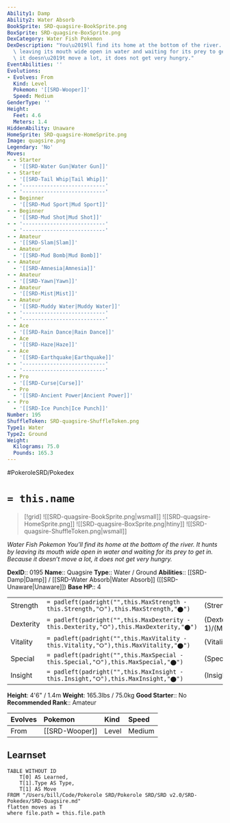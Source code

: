 ```yaml
---
Ability1: Damp
Ability2: Water Absorb
BookSprite: SRD-quagsire-BookSprite.png
BoxSprite: SRD-quagsire-BoxSprite.png
DexCategory: Water Fish Pokemon
DexDescription: "You\u2019ll find its home at the bottom of the river. It hunts by\
  \ leaving its mouth wide open in water and waiting for its prey to get in. Because\
  \ it doesn\u2019t move a lot, it does not get very hungry."
EventAbilities: ''
Evolutions:
- Evolves: From
  Kind: Level
  Pokemon: '[[SRD-Wooper]]'
  Speed: Medium
GenderType: ''
Height:
  Feet: 4.6
  Meters: 1.4
HiddenAbility: Unaware
HomeSprite: SRD-quagsire-HomeSprite.png
Image: quagsire.png
Legendary: 'No'
Moves:
- - Starter
  - '[[SRD-Water Gun|Water Gun]]'
- - Starter
  - '[[SRD-Tail Whip|Tail Whip]]'
- - '---------------------------'
  - '---------------------------'
- - Beginner
  - '[[SRD-Mud Sport|Mud Sport]]'
- - Beginner
  - '[[SRD-Mud Shot|Mud Shot]]'
- - '---------------------------'
  - '---------------------------'
- - Amateur
  - '[[SRD-Slam|Slam]]'
- - Amateur
  - '[[SRD-Mud Bomb|Mud Bomb]]'
- - Amateur
  - '[[SRD-Amnesia|Amnesia]]'
- - Amateur
  - '[[SRD-Yawn|Yawn]]'
- - Amateur
  - '[[SRD-Mist|Mist]]'
- - Amateur
  - '[[SRD-Muddy Water|Muddy Water]]'
- - '---------------------------'
  - '---------------------------'
- - Ace
  - '[[SRD-Rain Dance|Rain Dance]]'
- - Ace
  - '[[SRD-Haze|Haze]]'
- - Ace
  - '[[SRD-Earthquake|Earthquake]]'
- - '---------------------------'
  - '---------------------------'
- - Pro
  - '[[SRD-Curse|Curse]]'
- - Pro
  - '[[SRD-Ancient Power|Ancient Power]]'
- - Pro
  - '[[SRD-Ice Punch|Ice Punch]]'
Number: 195
ShuffleToken: SRD-quagsire-ShuffleToken.png
Type1: Water
Type2: Ground
Weight:
  Kilograms: 75.0
  Pounds: 165.3
---
```


#PokeroleSRD/Pokedex

# `= this.name`

> [!grid]
> ![[SRD-quagsire-BookSprite.png|wsmall]]
> ![[SRD-quagsire-HomeSprite.png]]
> ![[SRD-quagsire-BoxSprite.png|htiny]]
> ![[SRD-quagsire-ShuffleToken.png|wsmall]]


*Water Fish Pokemon*
*You’ll find its home at the bottom of the river. It hunts by leaving its mouth wide open in water and waiting for its prey to get in. Because it doesn’t move a lot, it does not get very hungry.*

**DexID**:: 0195
**Name**:: Quagsire
**Type**:: Water / Ground
**Abilities**:: [[SRD-Damp|Damp]] / [[SRD-Water Absorb|Water Absorb]] ([[SRD-Unaware|Unaware]])
**Base HP**:: 4

|           |                                                                                        |                                          |
| --------- | -------------------------------------------------------------------------------------- | ---------------------------------------- |
| Strength  | `= padleft(padright("",this.MaxStrength - this.Strength,"⭘"),this.MaxStrength,"⬤")`    | (Strength::2)/(MaxStrength::5)   |
| Dexterity | `= padleft(padright("",this.MaxDexterity - this.Dexterity,"⭘"),this.MaxDexterity,"⬤")` | (Dexterity:: 1)/(MaxDexterity::3) |
| Vitality  | `= padleft(padright("",this.MaxVitality - this.Vitality,"⭘"),this.MaxVitality,"⬤")`    | (Vitality::3)/(MaxVitality::6)   |
| Special   | `= padleft(padright("",this.MaxSpecial - this.Special,"⭘"),this.MaxSpecial,"⬤")`       | (Special::2)/(MaxSpecial::4)     |
| Insight   | `= padleft(padright("",this.MaxInsight - this.Insight,"⭘"),this.MaxInsight,"⬤")`       | (Insight::2)/(MaxInsight::4)     |

**Height**: 4'6" / 1.4m
**Weight**: 165.3lbs / 75.0kg
**Good Starter**:: No
**Recommended Rank**:: Amateur

| Evolves   | Pokemon        | Kind   | Speed   |
|:----------|:---------------|:-------|:--------|
| From      | [[SRD-Wooper]] | Level  | Medium  |

## Learnset

```dataview
TABLE WITHOUT ID
    T[0] AS Learned,
    T[1].Type AS Type,
    T[1] AS Move
FROM "/Users/bill/Code/Pokerole SRD/Pokerole SRD/SRD v2.0/SRD-Pokedex/SRD-Quagsire.md"
flatten moves as T
where file.path = this.file.path
```
